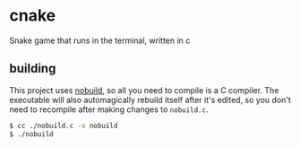 # cnake

Snake game that runs in the terminal, written in c

## building

This project uses [nobuild](https://github.com/tsoding/nobuild), so all you need to compile is a C compiler.
The executable will also automagically rebuild itself after it's edited, so you don't need to recompile after making changes to `nobuild.c`.

```bash
$ cc ./nobuild.c -o nobuild
$ ./nobuild
```
